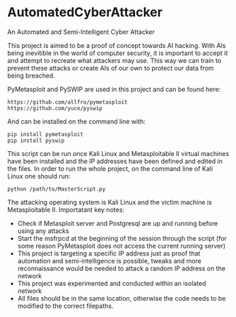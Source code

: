 # AutomatedCyberAttacker
An Automated and Semi-Intelligent Cyber Attacker

This project is aimed to be a proof of concept towards AI hacking. With AIs being inevitible in the world of computer security, it is important to accept it and attempt to recreate what attackers may use. This way we can train to prevent these attacks or create AIs of our own to protect our data from being breached.

PyMetasploit and PySWIP are used in this project and can be found here:
```
https://github.com/allfro/pymetasploit
https://github.com/yuce/pyswip
```

And can be installed on the command line with:
```
pip install pymetasploit
pip install pyswip
```

This script can be run once Kali Linux and Metasploitable II virtual machines have been installed and the IP addresses have been defined and edited in the files. In order to run the whole project, on the command line of Kali Linux one should run:
```
python /path/to/MasterScript.py
```

The attacking operating system is Kali Linux and the victim machine is Metasploitable II. 
Importatant key notes:
  - Check if Metasploit server and Postgresql are up and running before using any attacks
  - Start the msfrpcd at the beginning of the session through the script (for some reason PyMetasploit does not access the current running server)
  - This project is targeting a specific IP address just as proof that automation and semi-intelligence is possible, tweaks and more reconnaissance would be needed to attack a random IP address on the network
  - This project was experimented and conducted within an isolated network
  - All files should be in the same location, otherwise the code needs to be modified to the correct filepaths. 
